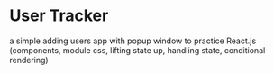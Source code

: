 # User Tracker

a simple adding users app with popup window to practice React.js (components, module css, lifting state up, handling state, conditional rendering)
